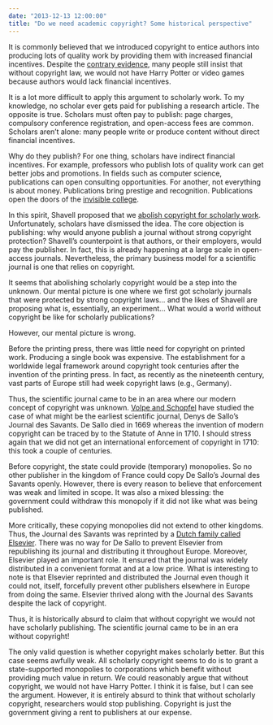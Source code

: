 ```yaml
---
date: "2013-12-13 12:00:00"
title: "Do we need academic copyright? Some historical perspective"
---
```




It is commonly believed that we introduced copyright to entice authors into producing lots of quality work by providing them with increased financial incentives. Despite the [contrary evidence](/lemire/blog/2012/03/22/do-we-need-copyright/), many people still insist that without copyright law, we would not have Harry Potter or video games because authors would lack financial incentives.

It is a lot more difficult to apply this argument to scholarly work. To my knowledge, no scholar ever gets paid for publishing a research article. The opposite is true. Scholars must often pay to publish: page charges, compulsory conference registration, and open-access fees are common. Scholars aren&rsquo;t alone: many people write or produce content without direct financial incentives.

Why do they publish? For one thing, scholars have indirect financial incentives. For example, professors who publish lots of quality work can get better jobs and promotions. In fields such as computer science, publications can open consulting opportunities. For another, not everything is about money. Publications bring prestige and recognition. Publications open the doors of the [invisible college](/lemire/blog/2013/05/06/how-to-be-effective-at-open-source-by-programmers-for-programmers/).

In this spirit, Shavell proposed that we [abolish copyright for scholarly work](http://jla.oxfordjournals.org/content/2/1/301.short). Unfortunately, scholars have dismissed the idea. The core objection is publishing: why would anyone publish a journal without strong copyright protection? Shavell&rsquo;s counterpoint is that authors, or their employers, would pay the publisher. In fact, this is already happening at a large scale in open-access journals. Nevertheless, the primary business model for a scientific journal is one that relies on copyright.

It seems that abolishing scholarly copyright would be a step into the unknown. Our mental picture is one where we first got scholarly journals that were protected by strong copyright laws&hellip; and the likes of Shavell are proposing what is, essentially, an experiment&hellip; What would a world without copyright be like for scholarly publications?

However, our mental picture is wrong.

Before the printing press, there was little need for copyright on printed work. Producing a single book was expensive. The establishment for a worldwide legal framework around copyright took centuries after the invention of the printing press. In fact, as recently as the nineteenth century, vast parts of Europe still had week copyright laws (e.g., Germany).

Thus, the scientific journal came to be in an area where our modern concept of copyright was unknown. [Volpe and Schopfel](http://www.emeraldinsight.com/action/cookieAbsent) have studied the case of what might be the earliest scientific journal, Denys de Sallo&rsquo;s Journal des Savants. De Sallo died in 1669 whereas the invention of modern copyright can be traced by to the Statute of Anne in 1710. I should stress again that we did not get an international enforcement of copyright in 1710: this took a couple of centuries.

Before copyright, the state could provide (temporary) monopolies. So no other publisher in the kingdom of France could copy De Sallo&rsquo;s Journal des Savants openly. However, there is every reason to believe that enforcement was weak and limited in scope. It was also a mixed blessing: the government could withdraw this monopoly if it did not like what was being published.

More critically, these copying monopolies did not extend to other kingdoms. Thus, the Journal des Savants was reprinted by a [Dutch family called Elsevier](https://en.wikipedia.org/wiki/House_of_Elzevir). There was no way for De Sallo to prevent Elsevier from republishing its journal and distributing it throughout Europe. Moreover, Elsevier played an important role. It ensured that the journal was widely distributed in a convenient format and at a low price. What is interesting to note is that Elsevier reprinted and distributed the Journal even though it could not, itself, forcefully prevent other publishers elsewhere in Europe from doing the same. Elsevier thrived along with the Journal des Savants despite the lack of copyright.

Thus, it is historically absurd to claim that without copyright we would not have scholarly publishing. The scientific journal came to be in an era without copyright!

The only valid question is whether copyright makes scholarly better. But this case seems awfully weak. All scholarly copyright seems to do is to grant a state-supported monopolies to corporations which benefit without providing much value in return. We could reasonably argue that without copyright, we would not have Harry Potter. I think it is false, but I can see the argument. However, it is entirely absurd to think that without scholarly copyright, researchers would stop publishing. Copyright is just the government giving a rent to publishers at our expense.

